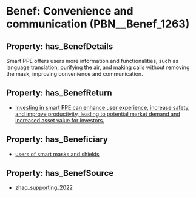 # Benef: __Convenience and communication__ (PBN__Benef_1263)

## Property: has_BenefDetails

Smart PPE offers users more information and functionalities, such as language translation, purifying the air, and making calls without removing the mask, improving convenience and communication.

## Property: has_BenefReturn

* [Investing in smart PPE can enhance user experience, increase safety, and improve productivity, leading to potential market demand and increased asset value for investors.](../BenefReturn/PBN__BenefReturn_1423)

## Property: has_Beneficiary

* [users of smart masks and shields](../Stakeholder/PBN__Stakeholder_497)

## Property: has_BenefSource

* [zhao_supporting_2022](../Article/PBN__Article_266)

